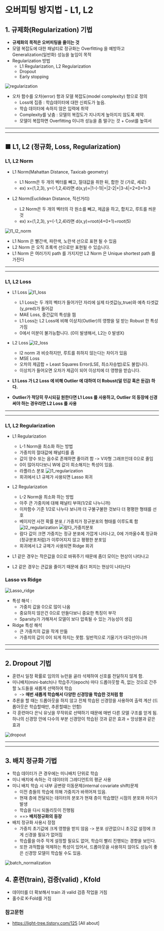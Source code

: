 # 오버피팅 방지법 - L1, L2

## 1. 규제화(Regularization) 기법
- **규제화의 목적은 오버피팅을 줄이는 것**
- 모델 복잡도에 대한 패널티로 정규화는 Overfitting 을 예방하고 Generalization(일반화) 성능을 높임이 목적
- Regularization 방법
    - L1 Regularization, L2 Regularization
    - Dropout
    - Early stopping

![regularization](img/regularization.PNG)

- 오차 함수를 오차(error) 항과 모델 복잡도(model complexity) 항으로 정의
    - Loss에 집중 : 학습데이터에 대한 신뢰도가 높음. 
    - 학습 데이터에 속하지 않은 입력에 취약
    - Complexity를 낮춤 : 모델의 복잡도가 지나치게 높아지지 않도록 제약.
    - 모델이 복잡하면 Overfitting 이니까 성능을 좀 떨구는 것 + Cost를 높여서

<hr>
<hr>

## ■ L1, L2 (정규화, Loss, Regularization)

### L1, L2 Norm
- L1 Norm(Mahattan Distance, Taxicab geometry)
    - L1 Norm은 두 개의 벡터를 빼고, 절대값을 취한 뒤, 합한 것 (가로, 세로)
    - ex) x=(1,2,3), y=(-1,2,4)라면 d(x,y)=|1-(-1)|+|2-2|+|3-4|=2+0+1=3

- L2 Norm(Euclidean Distance, 직선거리)
    - L2 Norm은 두 개의 벡터의 각 원소를 빼고, 제곱을 하고, 합치고, 루트를 씌운 것
    - ex) x=(1,2,3), y=(-1,2,4)라면 d(x,y)=root(4+0+1)=root(5)

![l1_l2_norm](img/l1_l2_norm.png)
- L1 Norm 은 빨간색, 파란색, 노란색 선으로 표현 될 수 있음
- L2 Norm 은 오직 초록색 선으로만 표현될 수 있습니다.
- L1 Norm 은 여러가지 path 를 가지지만 L2 Norm 은 Unique shortest path 를 가진다

<hr>
<hr>

### L1, L2 Loss
- L1 Loss
    ![l1_loss](img/l1_loss.png)
    - L1 Loss는 두 개의 벡터가 들어가던 자리에 실제 타겟값(y_true)와 예측 타겟값(y_pred)가 들어감
    - MAE Loss, 중간값의 특성을 띔
    - L1 Loss는 L2 Loss에 비해 이상치(Outlier)의 영향을 덜 받는 Robust 한 특성가짐 
    - 0에서 미분이 불가능합니다. (0이 발생해서, L2는 0 발생X)
    
- L2 Loss
    ![l2_loss](img/l2_loss.png)
     - l2 norm 과 비슷하지만, 루트를 취하지 않는다는 차이가 있음
     - MSE Loss
     - 오차의 제곱합 = Least Squares Error(LSE, 최소자승법)로도 불립니다.
     - 이상치가 들어오면 오차가 제곱이 되어 이상치에 더 영향을 받습니다. 

- **L1 Loss 가 L2 Loss 에 비해 Outlier 에 대하여 더 Robust(덜 민감 혹은 둔감) 하다.**
- **Outlier가 적당히 무시되길 원한다면 L1 Loss 를 사용하고, Outlier 의 등장에 신경써야 하는 경우라면 L2 Loss 를 사용**

<hr>
<hr>

### L1, L2 Regularization
- L1 Regularization
    - L-1 Norm을 최소화 하는 방법
    - 가중치의 절대값에 패널티를 줌
    - 값이 양수 또는 음수로 존재하면 줄이려 함 -> V자형 그래프인데 0으로 줄임 
    - 0이 많아지다보니 W에  값이 희소해지는 특성이 있음. 
    - 라플라스 분포
    ![l1_regularization](img/l1_regularization.png)
    - 회귀에서 L1 규제가 사용되면 Lasso 회귀

- L2 Regularization
    - L-2 Norm을 최소화 하는 방법
    - 아주 큰 가중치에 대해 패널티 부여(1/2로 나누니까)
    - 이차함수 기준 1/2로 나누다 보니까 더 구불구불한 것보다 더 평평한 형태를 선호
    - 베이지언 사전 확률 분포 / 가중치가 정규분포의 형태를 이루도록 함
    ![l2_regularization](img/l2_regularization.png)
    ![람다_가중치분포](img/람다_가중치분포.PNG)
    - 람다 값이 크면 가중치는 정규 분포에 가깝게 나타나고, 0에 가까울수록 정규화(정규분포처럼)가 이루어지지 않고 평평한 분포임
    - 회귀에서 L2 규제가 사용되면 Ridge 회귀

- L1 같은 경우는 작은값을 0으로 바꿔주기 때문에 좀더 모이는 현상이 나타나고
- L2 같은 경우는 큰값을 줄이기 때문에 좀더 퍼지는 현상이 나타난다

### Lasso vs Ridge 

![Lasso_ridge](img/Lasso_ridge.PNG)

- 특성 해석 : 
    - 가중치 값을 0으로 많이 나옴
    - 중요하지 않은건 0으로 만들다보니 중요한 특징이 부각
    - Sparsity가 가해져서 모델이 보다 압축될 수 있는 가능성이 생김
- Ridge 특성 해석
    - 큰 가중치의 값을 작게 만듦
    - 가중치의 값이 0이 되게 하지는 못함. 일반적으로 기울기가 대각선이니까
    
<hr><hr>


## 2. Dropout 기법
- 훈련시 일정 확률로 임의의 뉴런을 골라 삭제하여 신호를 전달하지 않게 함.
- 미니배치(mini-batch)나 학습주기(epoch) 마다 드롭아웃할 즉, 없는 것으로 간주할 노드들을 새롭게 선택하여 학습 
    - -> **매번 새롭게 학습해서 다양한 신경망을 학습한 것처럼 함**
- 추론을 할 때는 드롭아웃을 하지 않고 전체 학습된 신경망을 사용하여 출력 계산 (드롭아웃은 학습할때만, 추론할떄는 안함)
- 각 훈련마다 은닉 유닛을 무작위로 선택하기 때문에 매번 다른 모델 구조를 얻게 됨. 하나의 신경망 안에 다수의 부분 신경망이 학습된 것과 같은 효과 = 앙상블과 같은효과

![dropout](img/dropout.png)

<hr><hr>


## 3. 배치 정규화 기법
- 학습 데이터가 큰 경우에는 미니배치 단위로 학습 
- 미니 배치에 속하는 각 데이터의 그레디언트의 평균 사용
- 미니 배치 학습 시 내부 공변량 이동문제(internal covariate shift)문제
    - 이전 층들의 학습에 의해 가중치가 바뀌어져 있음.
    - 현재 층에 전달되는 데이터의 분포가 현재 층이 학습했던 시점의 분포와 차이가 발생
    - 학습을 다시 되돌리듯이 진행됨 
    - ==> **배치정규화의 등장**
- 배치 정규화 사용시 장점
    - 가중치 초기값에 크게 영향을 받지 않음 -> 분포 상관없으니 초깃값 설정에 크게 신경쓸 필요가 없어짐
    - 학습률을 아주 작게 설정할 필요도 없어, 학습이 빨리 진행되는 경향을 보인다.
    - 또한 과적합을 억제하는 특성이 있어서, 드롭아웃을 사용하지 않아도 성능이 좋은 신경망 모델이 학습될 수도 있음.

![batch_normalization](img/batch_normalization.png)


## 4. 훈련(train), 검증(valid) , Kfold
- 데이터를 더 확보해서 train 과 valid 검증 작업을 거침
- 홀수로 K-Fold를 거침

### 참고문헌
- https://light-tree.tistory.com/125 [All about]